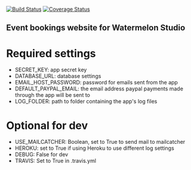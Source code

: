 [![Build Status](https://travis-ci.org/rebkwok/pipsevents.svg?branch=master)](https://travis-ci.org/rebkwok/pipsevents)
[![Coverage Status](https://coveralls.io/repos/rebkwok/pipsevents/badge.svg)](https://coveralls.io/r/rebkwok/pipsevents)

## Event bookings website for Watermelon Studio

# Required settings

- SECRET_KEY: app secret key
- DATABASE_URL: database settings
- EMAIL_HOST_PASSWORD: password for emails sent from the app
- DEFAULT_PAYPAL_EMAIL: the email address paypal payments made through the app will be sent to
- LOG_FOLDER: path to folder containing the app's log files

# Optional for dev

- USE_MAILCATCHER: Boolean, set to True to send mail to mailcatcher
- HEROKU: set to True if using Heroku to use different log settings
- DEBUG: False for dev
- TRAVIS: Set to True in .travis.yml
